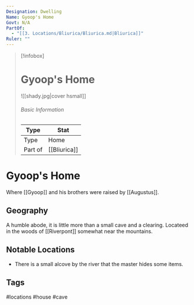 ```yaml
---
Designation: Dwelling
Name: Gyoop's Home
Govt: N/A
PartOf:
  - "[[3. Locations/Bliurica/Bliurica.md|Bliurica]]"
Ruler: ""
---
```

> [!infobox]
> # Gyoop's Home
> ![[shady.jpg|cover hsmall]]
> ###### Basic Information
> | Type | Stat |
> | ---- | ---- |
> | Type|Home|
> | Part of |[[Bliurica]]|

# Gyoop's Home
 Where [[Gyoop]] and his brothers were raised by [[Augustus]].

## Geography
A humble abode, it is little more than a small cave and a clearing. Locateed in the woods of [[Riverpont]] somewhat near the mountains.

##  Notable Locations
- There is a small alcove by the river that the master hides some items.


## Tags
#locations #house #cave 